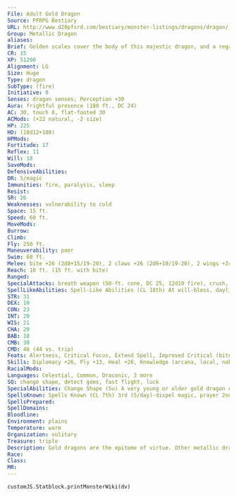 ```yaml
---
File: Adult Gold Dragon
Source: PFRPG Bestiary
URL: http://www.d20pfsrd.com/bestiary/monster-listings/dragons/dragon/-metallic-gold/adult-gold-dragon
Group: Metallic Dragon
aliases: 
Brief: Golden scales cover the body of this majestic dragon, and a regal crest of horns arches backward above wise and piercing eyes.
CR: 15
XP: 51200
Alignment: LG
Size: Huge
Type: dragon
SubType: (fire)
Initiative: 0
Senses: dragon senses; Perception +30
Aura: frightful presence (180 ft., DC 24)
AC: 30, touch 8, flat-footed 30
ACMods: (+22 natural, -2 size)
HP: 225
HD: (18d12+108)
HPMods: 
Fortitude: 17
Reflex: 11
Will: 18
SaveMods: 
DefensiveAbilities: 
DR: 5/magic
Immunities: fire, paralysis, sleep
Resist: 
SR: 26
Weaknesses: vulnerability to cold
Space: 15 ft.
Speed: 60 ft.
MoveMods: 
Burrow: 
Climb: 
Fly: 250 ft.
Maneuverability: poor
Swim: 60 ft.
Melee: bite +26 (2d8+15/19-20), 2 claws +26 (2d6+10/19-20), 2 wings +24 (1d8+5), tail +24 (2d6+15)
Reach: 10 ft. (15 ft. with bite)
Ranged: 
SpecialAttacks: breath weapon (50-ft. cone, DC 25, 12d10 fire), crush, weakening breath
SpellLikeAbilities: Spell-Like Abilities (CL 18th) At will-bless, daylight, detect evil
STR: 31
DEX: 10
CON: 23
INT: 20
WIS: 21
CHA: 20
BAB: 18
CMB: 30
CMD: 40 (44 vs. trip)
Feats: Alertness, Critical Focus, Extend Spell, Improved Critical (bite, claw), Iron Will, Multiattack, Power Attack, Vital Strike
Skills: Diplomacy +26, Fly +13, Heal +26, Knowledge (arcana, local, nobility, religion) +26, Perception +30, Sense Motive +30, Spellcraft +26, Swim +39
RacialMods: 
Languages: Celestial, Common, Draconic, 3 more
SQ: change shape, detect gems, fast flight, luck
SpecialAbilities: Change Shape (Su) A very young or older gold dragon can assume any animal or humanoid form three times per day as if using polymorph. Detect Gems (Sp) A young or older gold dragon can detect gems three times per day. This functions as locate object, but can only be used to locate gemstones. Divine Aid (Sp) Once a week, a great wyrm gold dragon can call upon celestial powers for aid. This functions as a miracle. Fast Flight (Ex) A young or older gold dragon is treated as one size category larger when determining his fly speed. Fire Aura (Su) An old or older gold dragon is surrounded by an aura of fire. All creatures within 5 feet of the dragon take 1d6 points of fire damage at the beginning of the dragon's turn. An ancient gold dragon's aura extends to 10 feet. A great wyrm's damage increases to 2d6. The dragon can activate or suppress this aura as a free action. Luck (Sp) Once per day an adult or older gold dragon can touch a gem, usually one embedded in the dragon's hide, and enspell it to bring good luck. As long as the dragon carries the gem, it and every good creature within a given radius of it (10 ft. per age category) receives a +1 luck bonus on all saving throws. If the dragon gives an enspelled gem to another creature, only that bearer gets the bonus. The effect lasts 1d3 hours plus 3 hours per age category of the dragon. This ability is the equivalent of a 2nd-level spell. Spell-Like Abilities (Sp) A gold dragon gains the following spell-like abilities upon reaching the listed age category. Its caster level for these effects is equal to its Hit Dice, and any save DCs are Charisma-based. A gold dragon can use these abilities at will. Very young-detect evil; Juvenile-bless; Adult-daylight; Old-geas/quest; Ancient-sunburst; Great wyrm-foresight. Weakening Breath (Su) Instead of a cone of fire, a gold dragon can breathe a cone of weakening gas. Creatures within the cone must succeed on a Fortitude save or take 1 point of Strength damage per age category (Will save half ). Age Category S pecial Abilities C aster Level* Wyrmling Fire subtype, weakening breath - Very young Change shape, detect evil - Young Fast flight, detect gems 1st Juvenile Bless 3rd Young adult DR 5/magic, spell resistance 5th Adult Frightful presence, luck, daylight 7th Mature adult DR 10/magic 9th Old Fire aura, geas/quest 11th Very old DR 15/magic 13th Ancient Sunburst 15th Wyrm DR 20/magic 17th Great wyrm Divine aid, foresight 19th * A gold dragon can cast cleric spells as arcane spells.
SpellsKnown: Spells Known (CL 7th) 3rd (5/day)-dispel magic, prayer 2nd (7/day)-aid, cure moderate wounds (DC 17), resist energy 1st (7/day)-alarm, divine favor, mage armor, shield, shield of faith 0 (at will)-detect magic, light, mending, stabilize, 3 more
SpellsPrepared: 
SpellDomains: 
Bloodline: 
Environment: plains
Temperature: warm
Organization: solitary
Treasure: triple
Description: Gold dragons are the epitome of virtue. Other metallic dragons revere their gold cousins as the agents of divine forces and the paragons of dragonkind, and often seek them for advice or aid.
Race: 
Class: 
MR: 
---
```

```dataviewjs
customJS.Statblock.printMonsterWiki(dv)
```
